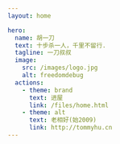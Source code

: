 ```yaml
---
layout: home

hero:
  name: 胡一刀
  text: 十步杀一人，千里不留行.
  tagline: 一刀叔叔
  image:
    src: /images/logo.jpg
    alt: freedomdebug
  actions:
    - theme: brand
      text: 进屋
      link: /files/home.html
    - theme: alt
      text: 老相好(始2009)
      link: http://tommyhu.cn
---
```


